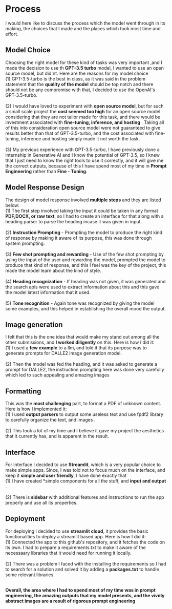 # Process
I would here like to discuss the process which the model went through in its making, the choices that I made and the places which took most time and effort.

## Model Choice
Choosing the right model for these kind of tasks was very important ,and I made the decision to use th **GPT-3.5 turbo** model,
I wanted to use an open source model, but did'nt. Here are the reasons for my model choice
<br> (1) GPT-3.5-turbo is the best in class, as it was said in the problem statement that the **quality of the model** should be top notch and there should not be any compromise with that, I decided to use the OpenAI's GPT-3.5-turbo.</br>
<br> (2) I would have loved to experiment with **open source model**, but for such a small scale project the **cost seemed too high** for an open source model considering that they are not tailor made for this task, and there would be investment associated with **fine-tuning, inference, and hosting** . Taking all of this into consideration open source model were not guaranteed to give results better than that of GPT-3.5-turbo, and the cost associated with fine-tuning, inference and hosting simply made it not worth the task.</br>
<br> (3) My previous experience with GPT-3.5-turbo, I have previously done a internship in Generative AI and I know the potential of GPT-3.5, so I knew that I just need to know the right tools to use it correctly, and it will give me the correct outputs, because of this I have spend most of my time in **Prompt Engineering** rather than **Fine - Tuning**.</br>

## Model Response Design
The design of model response involved **multiple steps** and they are listed below:
<br> (1) The first step involved taking the input it could be taken in any format **PDF,DOCX, or raw text**, so I had to create an interface for that along with a heading parser to parse the heading incase it was given in input. </br>
<br> (2) **Instruction Prompting** - Prompting the model to produce the right kind of response by making it aware of its purpose, this was done through system prompting.</br>
<br> (3) **Few shot prompting and rewarding** - Use of the few shot prompting by using the input of the user and rewarding the model, prompted the model to produce that kind of response, and this I feel was the key of the project, this made the model
learn about the kind of style.</br>
<br> (4) **Heading recognization** - If heading was not given, it was generated and the search apis were used to extract information about this and this gave the model latest information that it used.</br>
<br> (5) **Tone recognition** - Again tone was recognized by giving the model some examples, and this helped in establishing the overall mood the output.</br>

## Image generation 
I felt that this is the one idea that would make my stand out among all the other submissions, and **I worked diligently** on this. Here is how I did it:
<br> (1) I used a **few example** to a llm, and told it that its purpose was to generate prompts for DALLE2 image generation model.</br>
<br> (2) Then the model was fed the heading, and it was asked to generate a prompt for DALLE2, the instruction prompting here was done very carefully which led to such appealing and amazing images</br>

## Formatting
This was the **most challenging** part, to format a PDF of unknown content. Here is how I implemented it:
<br> (1) I used **output parsers** to output some useless text and use fpdf2 library to carefully organize the text, and images .</br>
<br> (2) This took a lot of my time and I believe it gave my project the aesthetics that it currently has, and is apparent in the result. </br>

## Interface
For interface I decided to use **Streamlit**, which is a very popular choice to make simple apps. Since, I was told not to focus much on the interface, and keep it **simple and user friendly**, I have done exactly that
<br> (1) I have created *simple components for all the stuff, and **input and output** . </br>
<br> (2) There is **sidebar** with additional features and instructions to run the app properly and use all its properties. </br>

## Deployment
For deploying I decided to use **streamlit cloud**, it provides the basic functionalities to deploy a streamlit based app. Here is how I did it:
<br> (1) Connected the app to this github's repository, and it fetches the code on its own. I had to prepare a requirements.txt to make it aware of the necessaary libraries that it would need for running it locally. </br>
<br> (2) There was a problem I faced with the installing the requirements so I had to search for a solution and solved it by adding a **packages.txt** to handle some relevant libraries.</br> 

<br>**Overall, the area where I had to spend most of my time was in prompt engineering, the amazing outputs that my model presents, and the vivdly abstract images
are a result of rigorous prompt engineering**</br>
